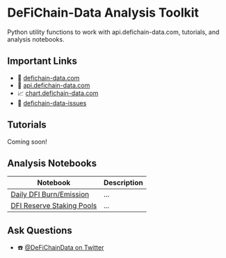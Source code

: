 # DeFiChain-Data Analysis Toolkit

Python utility functions to work with api.defichain-data.com, tutorials, and analysis notebooks.

## Important Links
* 📄 [defichain-data.com](https://www.defichain-data.com/)
* 💽 [api.defichain-data.com](https://api.defichain-data.com/)
* 📈 [chart.defichain-data.com](https://chart.defichain-data.com/)
* 🤔 [defichain-data-issues](https://github.com/MarkusNeusinger/defichain-data-issues/issues)

## Tutorials

Coming soon!

## Analysis Notebooks

| Notebook | Description |
| ----- |  ----- |
| [Daily DFI Burn/Emission](https://github.com/MarkusNeusinger/defichain-data-toolkit/blob/main/notebooks/daily_dfi_burn_emission.ipynb) | ... |
| [DFI Reserve Staking Pools](https://github.com/MarkusNeusinger/defichain-data-toolkit/blob/main/notebooks/dfi_reserve_stakingPools.ipynb) | ... |

## Ask Questions

* ☎️ [@DeFiChainData on Twitter](https://twitter.com/DeFiChainData)
